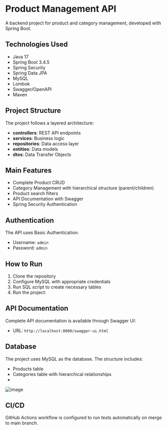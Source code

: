 # Product Management API

A backend project for product and category management, developed with Spring Boot.

## Technologies Used

- Java 17
- Spring Boot 3.4.5
- Spring Security
- Spring Data JPA
- MySQL
- Lombok
- Swagger/OpenAPI
- Maven

## Project Structure

The project follows a layered architecture:
- **controllers**: REST API endpoints
- **services**: Business logic
- **repositories**: Data access layer
- **entities**: Data models
- **dtos**: Data Transfer Objects

## Main Features

- Complete Product CRUD
- Category Management with hierarchical structure (parent/children)
- Product search filters
- API Documentation with Swagger
- Spring Security Authentication

## Authentication

The API uses Basic Authentication:
- Username: `admin`
- Password: `admin`

## How to Run

1. Clone the repository
2. Configure MySQL with appropriate credentials
3. Run SQL script to create necessary tables
4. Run the project:


## API Documentation

Complete API documentation is available through Swagger UI:
- URL: `http://localhost:8080/swagger-ui.html`

## Database

The project uses MySQL as the database. The structure includes:
- Products table
- Categories table with hierarchical relationships
- 
![image](https://github.com/user-attachments/assets/58992140-411b-44d8-9035-bc7ebf192c53)


## CI/CD

GitHub Actions workflow is configured to run tests automatically on merge to main branch.
